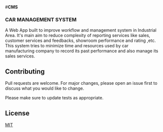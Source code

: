#**CMS**
### CAR MANAGEMENT SYSTEM

A Web App built to improve workflow and management system in Industrial Area. It's main aim to reduce complexity of reporting services
like sales, customer services and  feedbacks, showroom performance and rating ,etc. This system tries to minimize time and resources 
used by car manufacturing company to record its past performance and also manage its sales services.

## Contributing
Pull requests are welcome. For major changes, please open an issue first to discuss what you would like to change.

Please make sure to update tests as appropriate.

## License
[MIT](https://choosealicense.com/licenses/mit/)
